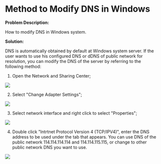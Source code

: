 # Method to Modify DNS in Windows

**Problem Description:**

How to modify DNS in Windows system.

**Solution:**

DNS is automatically obtained by default at Windows system server. If the user wants to use his configured DNS or dDNS of public network for resolution, you can modify the DNS of the server by referring to the following method:

1. Open the Network and Sharing Center;

![](https://github.com/jdcloudcom/cn/blob/edit/image/Elastic-Compute/Virtual-Machine/Windows/Windows%E4%BF%AE%E6%94%B9DNS%E7%9A%84%E6%96%B9%E6%B3%9501.png)

2. Select "Change Adapter Settings";

![](https://github.com/jdcloudcom/cn/blob/edit/image/Elastic-Compute/Virtual-Machine/Windows/Windows%E4%BF%AE%E6%94%B9DNS%E7%9A%84%E6%96%B9%E6%B3%9502.png)

3. Select network interface and right click to select "Properties";

![](https://github.com/jdcloudcom/cn/blob/edit/image/Elastic-Compute/Virtual-Machine/Windows/Windows%E4%BF%AE%E6%94%B9DNS%E7%9A%84%E6%96%B9%E6%B3%9503.png)

4. Double click "Intrtnet Protocol Version 4 (TCP/IPV4)", enter the DNS address to be used under the tab that appears. You can use DNS of the public network 114.114.114.114 and 114.114.115.115, or change to other public network DNS you want to use.

![](https://github.com/jdcloudcom/cn/blob/edit/image/Elastic-Compute/Virtual-Machine/Windows/Windows%E4%BF%AE%E6%94%B9DNS%E7%9A%84%E6%96%B9%E6%B3%9504.png)

